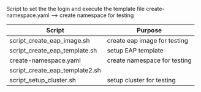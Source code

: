 Script to set the the login and execute the template file
create-namespace.yaml --> create namespace for testing

Script | Purpose
--------- | ---------
script_create_eap_image.sh | create eap image for testing
script_create_eap_template.sh | setup EAP template 
create-namespace.yaml | create namespace for testing            
script_create_eap_template2.sh  |
script_setup_cluster.sh | setup cluster for testing